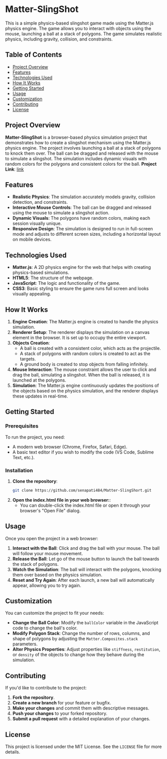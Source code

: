 # Matter-SlingShot

This is a simple physics-based slingshot game made using the Matter.js physics engine. The game allows you to interact with objects using the mouse, launching a ball at a stack of polygons. The game simulates realistic physics, including gravity, collision, and constraints.

## Table of Contents

- [Project Overview](#project-overview)
- [Features](#features)
- [Technologies Used](#technologies-used)
- [How It Works](#how-it-works)
- [Getting Started](#getting-started)
- [Usage](#usage)
- [Customization](#customization)
- [Contributing](#contributing)
- [License](#license)

## Project Overview

**Matter-SlingShot** is a browser-based physics simulation project that demonstrates how to create a slingshot mechanism using the Matter.js physics engine. The project involves launching a ball at a stack of polygons to knock them over. The ball can be dragged and released with the mouse to simulate a slingshot. The simulation includes dynamic visuals with random colors for the polygons and consistent colors for the ball.
**Project Link**: [link](https://slingshort.netlify.app)

## Features

- **Realistic Physics**: The simulation accurately models gravity, collision detection, and constraints.
- **Interactive Mouse Controls**: The ball can be dragged and released using the mouse to simulate a slingshot action.
- **Dynamic Visuals**: The polygons have random colors, making each session visually unique.
- **Responsive Design**: The simulation is designed to run in full-screen mode and adjusts to different screen sizes, including a horizontal layout on mobile devices.

## Technologies Used

- **Matter.js**: A 2D physics engine for the web that helps with creating physics-based simulations.
- **HTML5**: The structure of the webpage.
- **JavaScript**: The logic and functionality of the game.
- **CSS3**: Basic styling to ensure the game runs full screen and looks visually appealing.

## How It Works

1. **Engine Creation**: The Matter.js engine is created to handle the physics simulation.
2. **Renderer Setup**: The renderer displays the simulation on a canvas element in the browser. It is set up to occupy the entire viewport.
3. **Objects Creation**: 
   - A ball is created with a consistent color, which acts as the projectile.
   - A stack of polygons with random colors is created to act as the targets.
   - A ground body is created to stop objects from falling infinitely.
4. **Mouse Interaction**: The mouse constraint allows the user to click and drag the ball, simulating a slingshot. When the ball is released, it is launched at the polygons.
5. **Simulation**: The Matter.js engine continuously updates the positions of the objects based on the physics simulation, and the renderer displays these updates in real-time.

## Getting Started

### Prerequisites

To run the project, you need:

- A modern web browser (Chrome, Firefox, Safari, Edge).
- A basic text editor if you wish to modify the code (VS Code, Sublime Text, etc.).

### Installation

1. **Clone the repository**:
   ```bash
   git clone https://github.com/senapati484/Matter-SlingShort.git
2. **Open the index.html file in your web browser:**:
   - You can double-click the index.html file or open it through your browser's "Open File" dialog.

## Usage

Once you open the project in a web browser:

1. **Interact with the Ball**: Click and drag the ball with your mouse. The ball will follow your mouse movement.
2. **Release the Ball**: Let go of the mouse button to launch the ball towards the stack of polygons.
3. **Watch the Simulation**: The ball will interact with the polygons, knocking them over based on the physics simulation.
4. **Reset and Try Again**: After each launch, a new ball will automatically appear, allowing you to try again.

## Customization

You can customize the project to fit your needs:

- **Change the Ball Color**: Modify the `ballColor` variable in the JavaScript code to change the ball's color.
- **Modify Polygon Stack**: Change the number of rows, columns, and shape of polygons by adjusting the `Matter.Composites.stack` parameters.
- **Alter Physics Properties**: Adjust properties like `stiffness`, `restitution`, or `density` of the objects to change how they behave during the simulation.

## Contributing

If you'd like to contribute to the project:

1. **Fork the repository**.
2. **Create a new branch** for your feature or bugfix.
3. **Make your changes** and commit them with descriptive messages.
4. **Push your changes** to your forked repository.
5. **Submit a pull request** with a detailed explanation of your changes.

## License

This project is licensed under the MIT License. See the `LICENSE` file for more details.

